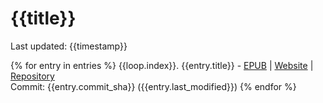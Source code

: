 # {{title}}

Last updated: {{timestamp}}

{% for entry in entries %}
  {{loop.index}}. {{entry.title}} - [EPUB](file://./{{entry.path}}) | [Website]({{entry.url}}) | [Repository]({{entry.repo_url}})  
  Commit: {{entry.commit_sha}} ({{entry.last_modified}})
{% endfor %}
